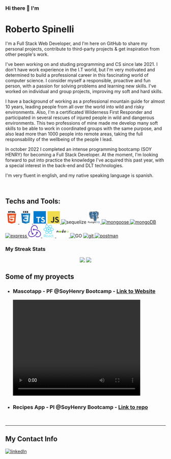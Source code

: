 ### Hi there 👋 I'm <h1> Roberto Spinelli </h1>

<!--
**RobTangle/RobTangle** is a ✨ _special_ ✨ repository because its `README.md` (this file) appears on your GitHub profile.

Here are some ideas to get you started:

- 🔭 I’m currently working on ...
- 🌱 I’m currently learning ...
- 👯 I’m looking to collaborate on ...
- 🤔 I’m looking for help with ...
- 💬 Ask me about ...
- 📫 How to reach me: ...
- 😄 Pronouns: ...
- ⚡ Fun fact: ...
-->

<p>I'm a Full Stack Web Developer, and I'm here on GitHub to share my personal projects, contribute to third-party projects & get inspiration from other people's work.

I've been working on and studing programming and CS since late 2021. I don't have work experience in the I.T world, but I'm very motivated and determined to build a professional career in this fascinating world of computer science. I consider myself a responsible, proactive and fun person, with a passion for solving problems and learning new skills. I've worked on individual and group projects, improving my soft and hard skills.

I have a background of working as a professional mountain guide for almost 10 years, leading people from all over the world into wild and risky environments. Also, I'm a certificated Wilderness First Responder and participated in several rescues of injured people in wild and dangerous environments. This two professions of mine made me develop many soft skills to be able to work in coordinated groups with the same purpose, and also lead more than 1000 people into remote areas, taking the full responsability of the wellbeing of the people I lead.

In october 2022 I completed an intense programming bootcamp (SOY HENRY) for becoming a Full Stack Developer.
At the moment, I'm looking forward to put into practice the knowledge I've acquired this past year, with a special interest in the back-end and DLT technologies.

I'm very fluent in english, and my native speaking language is spanish.

</p>

<br>

#### <h2 align="left">Techs and Tools:</h2>

<p align="left"> 
    <a href="https://www.w3.org/html/" target="_blank"> <img src="https://raw.githubusercontent.com/devicons/devicon/master/icons/html5/html5-original-wordmark.svg" alt="html5" width="40" height="40"/> </a> 
    <a href="https://www.w3schools.com/css/" target="_blank"> <img src="https://raw.githubusercontent.com/devicons/devicon/master/icons/css3/css3-original-wordmark.svg" alt="css3" width="40" height="40"/> </a> 
       <a href="https://www.typescriptlang.org/" target="_blank"> <img src="https://raw.githubusercontent.com/devicons/devicon/master/icons/typescript/typescript-original.svg" alt="typescript" width="40" height="40"/> </a> 
    <a href="https://developer.mozilla.org/en-US/docs/Web/JavaScript" target="_blank"> <img src="https://raw.githubusercontent.com/devicons/devicon/master/icons/javascript/javascript-original.svg" alt="javascript" width="40" height="40"/> </a> 
    <img src="https://cdn.jsdelivr.net/gh/devicons/devicon/icons/sequelize/sequelize-original.svg" alt="sequelize" width="40" height="40"/>
    <a href="https://www.postgresql.org" target="_blank"> <img src="https://raw.githubusercontent.com/devicons/devicon/master/icons/postgresql/postgresql-original-wordmark.svg" alt="postgresql" width="40" height="40"/> </a> 
    <a href="https://mongoosejs.com/" target="_blank"> <img src="https://img.icons8.com/color/512/mongoose.png" alt="mongoose" width="40" height="40"/> </>
    <a href="https://www.mongodb.com/" target="_blank"><img src="https://cdn.jsdelivr.net/gh/devicons/devicon/icons/mongodb/mongodb-original-wordmark.svg" alt="mongoDB" width="40" height="40"/></>
    <a href="https://expressjs.com" target="_blank"><img src="https://cdn.jsdelivr.net/gh/devicons/devicon/icons/express/express-original.svg" alt="express" width="40" height="40" /> </a>
    <a href="https://redux.js.org" target="_blank"> <img src="https://raw.githubusercontent.com/devicons/devicon/master/icons/redux/redux-original.svg" alt="redux" width="40" height="40"/> </a>
    <a href="https://reactjs.org/" target="_blank"> <img src="https://raw.githubusercontent.com/devicons/devicon/master/icons/react/react-original-wordmark.svg" alt="react" width="40" height="40"/> </a> 
    <a href="https://nodejs.org" target="_blank"> <img src="https://raw.githubusercontent.com/devicons/devicon/master/icons/nodejs/nodejs-original-wordmark.svg" alt="nodejs" width="40" height="40"/> </a>
    <!-- <img src="https://cdn.jsdelivr.net/gh/devicons/devicon/icons/express/express-original-wordmark.svg" alt="express" width="40" height="40" background-color="white"/>
    <a href="https://expressjs.com" target="_blank"> <img src="https://raw.githubusercontent.com/devicons/devicon/master/icons/express/express-original-wordmark.svg" alt="express" width="40" height="40"/> </a>  -->
    <img src="https://cdn.jsdelivr.net/gh/devicons/devicon/icons/go/go-original-wordmark.svg" alt="GO" width="40" height="40" />
<!--     <a href="https://firebase.google.com/" target="_blank"> <img src="https://www.vectorlogo.zone/logos/firebase/firebase-icon.svg" alt="firebase" width="40" height="40"/> </a>  -->
    <a href="https://git-scm.com/" target="_blank"> <img src="https://www.vectorlogo.zone/logos/git-scm/git-scm-icon.svg" alt="git" width="40" height="40"/> </a> 
<a href="https://postman.com" target="_blank"> <img src="https://www.vectorlogo.zone/logos/getpostman/getpostman-icon.svg" alt="postman" width="40" height="40"/> </a> 




</p>

### My Streak Stats

<p align="center">

  <img src="https://github-readme-stats.vercel.app/api?username=RobTangle&hide=stars&show_icons=true&theme=dracula&line_height=40">
  <img src="https://github-readme-stats.vercel.app/api/top-langs/?username=RobTangle&count_private=true&theme=dracula">

<br>

### <h2>Some of my proyects </h2>

<ul>
<li>
 <h3>Mascotapp - PF @SoyHenry Bootcamp - <a href="https://mascotapps.vercel.app/">Link to Website</a></h3>  
   <video src="https://user-images.githubusercontent.com/105249699/195212222-35e337e7-44bf-403b-8825-58418f81fb78.mp4" width=400 height=300/></li>

   <li><h3> Recipes App - PI @SoyHenry Bootcamp - <a href="https://github.com/RobTangle/PI-Recipes-HENRY">Link to repo </a></h3></li>

</ul>
<br>
<hr>

### <h2> My Contact Info </h2>

<a href="https://linkedin.com/in/roberto-augusto-spinelli-alcalde-980740244" target="_blank"> <img src="https://cdn.jsdelivr.net/gh/devicons/devicon/icons/linkedin/linkedin-original.svg" alt="linkedIn" width="40" height="40"/> </a>
